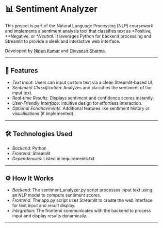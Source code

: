 # 📊 Sentiment Analyzer

This project is part of the Natural Language Processing (NLP) coursework and implements a sentiment analysis tool that classifies text as *Positive, **Negative, or **Neutral*. It leverages Python for backend processing and Streamlit to provide a sleek and interactive web interface.

Developed by [Nipun Kumar](https://www.linkedin.com/in/nipunkumar01/) and [Divyansh Sharma](https://www.linkedin.com/in/divyansh-sharma-b4793026b/).

---

## 🚀 Features

- *Text Input*: Users can input custom text via a clean Streamlit-based UI.
- *Sentiment Classification*: Analyzes and classifies the sentiment of the input text.
- *Real-time Results*: Displays sentiment and confidence scores instantly.
- *User-Friendly Interface*: Intuitive design for effortless interaction.
- *Optional Enhancements*: Additional features like sentiment history or visualisations (if implemented).

---

## 🛠 Technologies Used

- *Backend*: Python  
- *Frontend*: Streamlit  
- *Dependencies*: Listed in requirements.txt

---

## ⚙ How It Works

- *Backend*: The sentiment_analyzer.py script processes input text using an NLP model to compute sentiment scores.
- *Frontend*: The app.py script uses Streamlit to create the web interface for text input and result display.
- *Integration*: The frontend communicates with the backend to process input and display results dynamically.

---